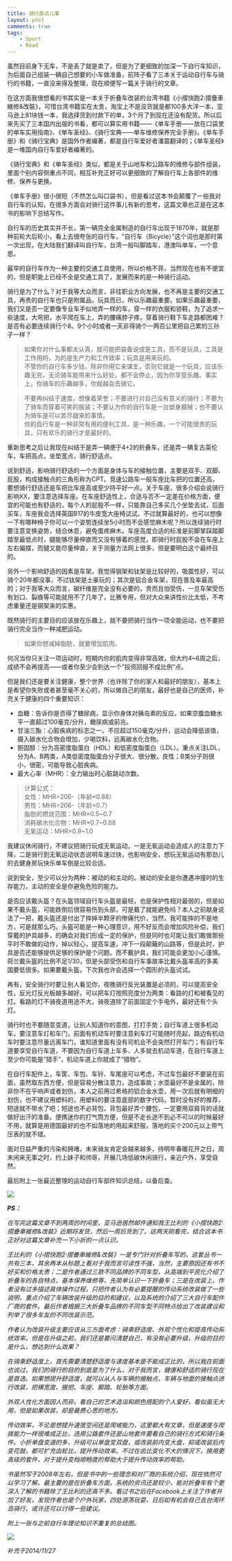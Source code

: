 ```yaml
---
title: 骑行那点儿事
layout: post
comments: true
tags: 
    - Sport
    - Read
---
```

虽然目前身下无车，不是丢了就是卖了，但是为了更细致的加深一下自行车知识，为后面自己组装一辆自己想要的小车做准备，前阵子看了三本关于运动自行车与骑行的书籍，一直没来得及整理，现在顺便写一篇关于骑行的文章。

在这方面我很想看的书其实是一本关于折叠车改装的台湾书籍《小摺快跑2:摺疊車維修&改裝》，可惜台湾书籍实在太贵，淘宝上不是没货就是都100多大洋一本，亚马逊上81块钱一本，我选择货到付款下的单，3个月了到现在还没有配货。所以后来先买了三本国内出版的书看，都可以算实用书籍——《单车手册——放在口袋里的单车实用指南》、《单车圣经》、《骑行宝典——单车维修保养完全手册》。《单车手册》和《骑行宝典》是国外作者编著，都是自行车爱好者潘震翻译的；《单车圣经》是一堆国内自行车爱好者编著的。

《骑行宝典》和《单车圣经》类似，都是关于山地车和公路车的维修与部件组装，里面个别内容侧重点不同，相互补充正好可以更细致的了解自行车上各部件的维修、保养与更换。

《单车手册》很小很短（不然怎么叫口袋书），但是看过这本书会颠覆了一些我对自行车的认知，在很多方面会对骑行这件事儿有新的思考，这篇文章也正是在这本书的影响下总结写作。

自行车的历史其实并不长，第一辆完全金属制造的自行车出现于1870年，就是那种前轮大后轮小，看上去很夸张的自行车，“自行车（Bicycle）”这个词也是那时第一次出现，在大陆我们翻译叫自行车，台湾一般叫脚踏车，港澳叫单车，一个意思。

最早的自行车作为一种主要的交通工具使用，所以价格不菲，当然现在也有不便宜的，但是职能上已经不全是交通工具了，发展而来的是一种骑行运动。

骑行是为了什么？对于我等大众而言，非往职业方向发展，也不再是主要的交通工具，再贵的自行车也只是附属品，玩具而已，所以乐趣最重要。如果乐趣最重要，我们又是否一定要像专业车手似地弄一样的车，穿一样的衣服和锁鞋，为了追求一些速度，大弯把，水平爬在车上，弄的腰痛脖子疼，穿着骑行鞋下车走路都困难？是否有必要连续骑行个8、9个小时或者一天非得骑个一两百公里把自己累的三孙子一样？

>如果你对什么事都太认真，就可能把装备说成是工具，而不是玩具，工具是工作用的，为的是生产力和工作效率；玩具是用来玩的。  
>不管你的自行车多少钱，除非你用它来谋生，否则它就是一个玩具，应该乐趣无穷。无论骑车能带来什么好处，都不会停止，因为你享受乐趣。事实上，你骑车的乐趣越多，你就越会去骑它。

>不要再纠结于速度，想像着荣誉；不要进行对自己没有意义的骑行；不要为了骑车而穿着可笑的服装；不要认为你的自行车是一台塑身器械；也不要认为骑车是可以苦尽甜来的事情。  
你的自行车是一种非常有用的便利工具，是一种乐趣，一个可能很贵的玩具，只有欢乐的骑行才是最好的。     

重新思考之后让我现在纠结于是弄一辆便于4+2的折叠车，还是弄一辆复古英伦车，车把高点，坐垫宽点，骑行舒适点。

说到舒适，影响骑行舒适的一个方面是身体与车的接触位置，主要是双手、双脚、屁股，构成接触点的三角形称为CPT。竞速公路车一般车座比车把的位置还高，要想骑行舒适还是车把比车座高或至少持平好一点。关于车座，很多介绍会说骑行影响XX，要注意选择车座。在车座舒适性上，合适与否不一定差在价格方面，便宜的可能也有舒适的，每个人的屁股不一样，只能靠自己多买几个坐垫去试，后面买车，车座我会选择英国B17的牛皮宽大座椅试试。不过就算最好的，也可以想像一下有哪种椅子你可以一个姿势连续坐5小时而不会感觉麻木呢？所以连续骑行时要注意变换姿势，结合休息，避免蛋疼麻木。车座高度合适的标准是前脚掌踩踏脚踏至最低点时，腿能够尽量伸直而又没有够着的感觉，即骑行时屁股不会在车座上左右偏摆，而腿又能尽量伸直，关于测量方法网上很多，但是要明白这个最终目的。

另外一个影响舒适的因素是车架，我觉得钢架和钛架是比较好的，吸震性好，可以骑个20年都没事，不过钛架是土豪玩的；其次是铝合金车架，现在普及率最高的；对于我等大众而言，碳纤维是完全没有必要的，贵而且怕受伤，一旦车架受伤有划口、裂痕等可能就用不了几年了，比赛专用，但对大众来讲性价比太低，不考虑重量还是钢架来的实惠。

既然骑行的主要目的应该放在乐趣上，就不要把骑行当作一项全能运动，也不要把骑行完全当作一种减肥运动。
>如果你想减掉脂肪，就要增加肌肉。 

何况当你只关注一项运动时，短期内你的肌肉变得非常高效，但大约4~6周之后，成绩不会再提高——或者你至少会到达一个“投资回报不成比例”点。

但是我们还是要关注健康，整个世界（也许除了你的家人和最好的朋友），基本上是希望你失败或者甚至毫不关心的，所以做自己的朋友，最好也是自己的医师，补充关于健康的四个重要知识：

+ 血糖：告诉你是否得了糖尿病，显示你身体对胰岛素的反应。如果空腹血糖水平一直超过100毫克/分升，糖尿病或前兆。
+ 甘油三酯：心脏疾病的标志之一。不应超过150毫克/分升，运动会降低该值，摄入碳水化合物会增加，少喝饮料，远离碳水化合物。
+ 胆固醇：分为高密度脂蛋白（HDL）和低密度脂蛋白（LDL）。重点关注LDL，分为A、B两类，A类低密度脂蛋白分子很大、很分散，良性；B类分子则很小、很密，可能导致心脏疾病。
+ 最大心率（MHR）：全力输出时心脏跳动次数。

>计算公式：  
女性：MHR=206-（年龄×0.88）   
男性：MHR=206-（年龄×0.7）  
脂肪的燃烧范围：MHR×0.5~0.7  
消耗碳水化合物：MHR×0.7~0.88  
无氧运动：MHR×0.9~1.0

我建议休闲骑行，不建议把骑行玩成无氧运动，一是无氧运动会造成人的注意力下降，二是骑行到无氧运动状态说明车速过快，也影响安全，想玩无氧运动有那劲儿的去健身房玩快乐单车倒是比较合适。

说到安全，至少可以分为两种：被动的和主动的。被动的安全是你遭遇冲撞时的生存能力，主动的安全是你避免危险的能力。

是否应该戴头盔？在头盔领域自行车头盔是最轻，也是保护性相对最弱的，但是如果不戴头盔，可能跌倒后很容易伤到头部，可是戴了就能避免吗？本人之前献身说法了一把，戴头盔还是付出了摔掉半颗牙的惨痛代价，当然，我可能摔的不是地方，可是就那么巧。头盔可能是一种心理意识，用不好反而会增加风险补偿，我们穿戴的护具越多，的确会对我们形成一定的保护，但是同时也可能让我们敢做那些平时不敢做的动作，掉以轻心，提高车速，冲下一段颠簸的山路等，但是此时，护具是否还能够提供足够的保护是个问题。而不戴护具，我们可能会更加小心谨慎。荷兰戴头盔的比例不足1/30，但是头部受伤和自行车事故率比戴头盔率高的多美国要低很多。如果要戴头盔，下次我也许会选择一个圆形的头盔试试。

再有，安全骑行时要让别人看见你，夜晚骑行反光装置是必须的，可以提高安全性，反光灯反光板越多越好。可以把车灯按照亮度分为两类：看路的灯和被看见的灯。看路的灯不骑夜道用途不大，骑夜道除了前面固定个手电外，最好还有个头灯。

骑行时也不要随意变道，让别人知道你的意图，打打手势；自行车道上很多机动车，要注意车灯和车门，前面有机动车时要注意刹车灯可能随时亮起，路边有机动车时要注意尽量远离车门，谁知道里面有没有司机会不会突然打开车门；有自行车道要享受自行车道，不要因为自行车道上车多、人多就去机动车道，在自行车道上至少你可能是“猎手”，机动车道上你就成了“猎物”。

在自行车配件上，车筐、车包、车铃、车尾座可以考虑，不过车包最好不要装在前面，虽然取东西方便，但是容易分散注意力，造成事故；水壶最好不是金属的，除非你不在乎响声或者划伤，本人之前用过希格的铝合金水壶，用一次后就有明细的划伤，也不建议用塑料的，用塑料的要注意底部的数字代码，暂时没有好的推荐，短途就不带水了吧；短途也不必背包，背包最好弄个腰包，一定要用双肩背的话就做好出汗的准备。便携迷你的打气筒方便，但是不走长途不到必不可以的时候最好不用，就算是用德国最好的也不如落地的用起来舒服，落地的买个200元以上带气压表的就不错。

面对日益严重的污染和拥堵，未来骑友肯定会越来越多，待明年春暖花开之日，周末闲来无事之时，约上妹子和帅哥，开展几场低碳休闲骑行，亲近户外，享受自然。

最后附上一张最近整理的运动自行车部件知识总结，以备后查。

![](http://lc-ec5pgDDk.cn-n1.lcfile.com/sC5TylsHmJym8cfeDbVyGODxKRWLXIC5M5zFidHx.jpg)

***PS：***

*在写完这篇文章不到两周的时间里，亚马逊居然邮件通知我王比利的《小摺快跑2:摺疊車維修&改裝》近期将发货，然后一周后货到了。这两天刚看完，结合这本书正好对这篇文章补充一下小折的一点认识。*

*王比利的《小摺快跑2:摺疊車維修&改裝》一是专门针对折叠车写的，这套丛书一共有三本，其余两本从标题上看对于我而言可读性不强，当然，主要原因还有书不好买和价格太贵；二是作者通过三款不同品牌的不同车型，从高端到平民化介绍了折叠车的各自特点，基本保养维修等，先简单认识一下折叠车；三是在改装上，作者没有过多描述具体操作过程，只把作者认为有必要提醒的传动系统改装做了一些说明，重点介绍了车辆改装升级的目的和建议，以及系统的介绍了三大自行车配件厂商的套件。最后作者根据三大折叠车品牌的不同车型不同特点给出了改装建议和列举了很多车友的不同改装示范。*

*作者认为改装升级主要应该从三方面考虑：骑乘舒适度、外观个性化和提高传动系统效率。但是在升级之前，我们还是要问清楚自己，有没有必要升级，升级的目的是什么，想达到什么效果？*

*在骑乘舒适度上，首先需要清楚舒适度与速度基本是不能成正比的，所以我在前面也说过，我们的骑行的目的到底是为了什么，对于我而言，健康和舒适的骑行现在是首选。如果想提升舒适度，就可以从人与车辆的接触点，车辆与地面的接触点进行改装，把横宽度、握把、车座、脚踏、轮胎等方面。*

*外观人性化方面因人而异，看自己的艺术造诣和颜色搭配的个人爱好，看似虽无大用，但是如果改装，却是最费心思的地方。*

*传动效率，不论是想提升速度空间还是爬坡能力，这里都大有文章，但是速度与爬拨能力一样很难成正比，选用公路套件还是山地套件要看自己的骑行方式和骑行条件。小折单盘变速的多，升级可以单盘变双盘，或改装前内变大盘，抑或改装后内变花鼓，都可扩充齿轮比，提升传动效率。不过在齿比变化不大的情况下，换用更高级的套件，对于提升变档顺畅度的帮助大于提升传动效率的帮助。*

*书虽然写于2008年左右，但是书中的一些理念和对厂商的系统介绍，现在依然可以学习了解，最主要的是在折叠车方面，系统的资讯还是较少，能对折叠车有个更深入了解的书籍除了王比利的还真不多。看过书之后在Facebook上关注了作者并加了好友，发现作者也是个户外玩家，四处游荡玩耍，日后如有机会自己去台湾环岛骑行，或许还可以讨得一些建议。*

*附上一张与之前自行车理论知识不重复的总结图。*

![](http://lc-ec5pgDDk.cn-n1.lcfile.com/KelTd4LDruckxWuh5tpV7t9FKbIOI07XuW5C0Bxt.jpg)

*补充于2014/11/27*